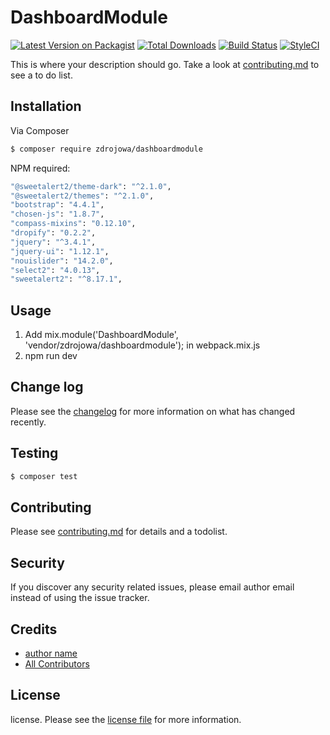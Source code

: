 # DashboardModule

[![Latest Version on Packagist][ico-version]][link-packagist]
[![Total Downloads][ico-downloads]][link-downloads]
[![Build Status][ico-travis]][link-travis]
[![StyleCI][ico-styleci]][link-styleci]

This is where your description should go. Take a look at [contributing.md](contributing.md) to see a to do list.

## Installation

Via Composer

``` bash
$ composer require zdrojowa/dashboardmodule
```

NPM required:
``` bash
"@sweetalert2/theme-dark": "^2.1.0",
"@sweetalert2/themes": "^2.1.0",
"bootstrap": "4.4.1",
"chosen-js": "1.8.7",
"compass-mixins": "0.12.10",
"dropify": "0.2.2",
"jquery": "^3.4.1",
"jquery-ui": "1.12.1",
"nouislider": "14.2.0",
"select2": "4.0.13",
"sweetalert2": "^8.17.1",
```

## Usage
1. Add mix.module('DashboardModule', 'vendor/zdrojowa/dashboardmodule'); in webpack.mix.js
2. npm run dev

## Change log

Please see the [changelog](changelog.md) for more information on what has changed recently.

## Testing

``` bash
$ composer test
```

## Contributing

Please see [contributing.md](contributing.md) for details and a todolist.

## Security

If you discover any security related issues, please email author email instead of using the issue tracker.

## Credits

- [author name][link-author]
- [All Contributors][link-contributors]

## License

license. Please see the [license file](license.md) for more information.

[ico-version]: https://img.shields.io/packagist/v/zdrojowa/dashboardmodule.svg?style=flat-square
[ico-downloads]: https://img.shields.io/packagist/dt/zdrojowa/dashboardmodule.svg?style=flat-square
[ico-travis]: https://img.shields.io/travis/zdrojowa/dashboardmodule/master.svg?style=flat-square
[ico-styleci]: https://styleci.io/repos/12345678/shield

[link-packagist]: https://packagist.org/packages/zdrojowa/dashboardmodule
[link-downloads]: https://packagist.org/packages/zdrojowa/dashboardmodule
[link-travis]: https://travis-ci.org/zdrojowa/dashboardmodule
[link-styleci]: https://styleci.io/repos/12345678
[link-author]: https://github.com/zdrojowa
[link-contributors]: ../../contributors
